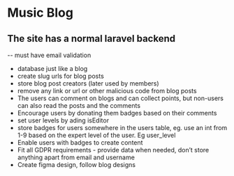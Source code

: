 # Music Blog
## The site has a normal laravel backend
-- must have email validation
- database just like a blog
- create slug urls for blog posts
- store blog post creators (later used by members)
- remove any link or url or other malicious code from blog posts
- The users can comment on blogs and can collect points, but non-users can also read the posts and the comments
- Encourage users by donating them badges based on their comments
- set user levels by ading isEditor
- store badges for users somewhere in the users table, eg. use an  int from 1-9 based on the expert level of the user. Eg user_level
- Enable users with badges to create content
- Fit all GDPR requirements - provide data when needed, don’t store anything apart from email and username
- Create figma design, follow blog designs